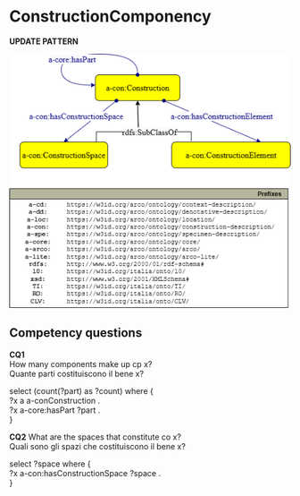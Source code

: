 # ConstructionComponency

**UPDATE PATTERN**


![ConstructionComponency pattern graph](https://github.com/ICCD-MiBACT/ArCo/blob/DEV-1.3.0/ArCo-release/Documentation/ArchitecturalOrLandscapeHeritage/ConstructionComponency/ConstructionComponency-Pattern.drawio.png?raw=true)



## Competency questions


**CQ1**  
How many components make up cp x?  
Quante parti costituiscono il bene x? 

select (count(?part) as ?count) where {  
?x a a-conConstruction .  
?x a-core:hasPart ?part .  
}  



**CQ2**
What are the spaces that constitute co x?  
Quali sono gli spazi che costituiscono il bene x?  

select ?space where {  
?x a-con:hasConstructionSpace ?space .  
}  
